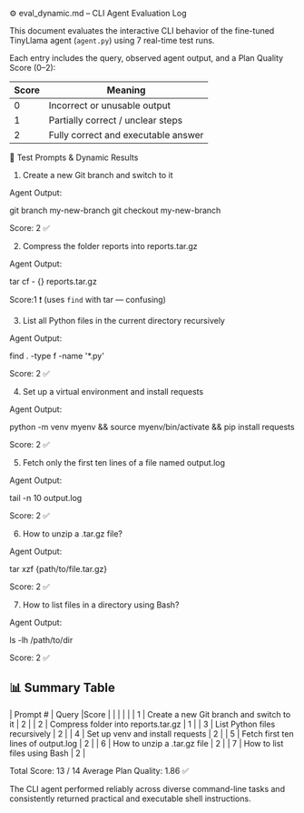 ⚙️ eval_dynamic.md – CLI Agent Evaluation Log

This document evaluates the interactive CLI behavior of the fine-tuned TinyLlama agent (`agent.py`) using 7 real-time test runs.

Each entry includes the query, observed agent output, and a Plan Quality Score (0–2):

| Score | Meaning                             |
| ----- | ----------------------------------- |
| 0     | Incorrect or unusable output        |
| 1     | Partially correct / unclear steps   |
| 2     | Fully correct and executable answer |

🔄 Test Prompts & Dynamic Results

1. Create a new Git branch and switch to it

Agent Output:

git branch my-new-branch
git checkout my-new-branch

Score: 2 ✅

2. Compress the folder reports into reports.tar.gz

Agent Output:

tar cf - {} reports.tar.gz

Score:1 ❗ (uses `find` with tar — confusing)

3. List all Python files in the current directory recursively

Agent Output:

find . -type f -name '\*.py'

Score: 2 ✅

4. Set up a virtual environment and install requests

Agent Output:

python -m venv myenv && source myenv/bin/activate && pip install requests

Score: 2 ✅

5. Fetch only the first ten lines of a file named output.log

Agent Output:

tail -n 10 output.log

Score: 2 ✅

6. How to unzip a .tar.gz file?

Agent Output:

tar xzf {path/to/file.tar.gz}

Score: 2 ✅

7. How to list files in a directory using Bash?

Agent Output:

ls -lh /path/to/dir

Score: 2 ✅

## 📊 Summary Table

| Prompt #                   | Query |Score |
|                            |       |      |
| 1 | Create a new Git branch and switch to it | 2 |
| 2 | Compress folder into reports.tar.gz | 1 |
| 3 | List Python files recursively | 2 |
| 4 | Set up venv and install requests | 2 |
| 5 | Fetch first ten lines of output.log | 2 |
| 6 | How to unzip a .tar.gz file | 2 |
| 7 | How to list files using Bash | 2 |

Total Score: 13 / 14
Average Plan Quality: 1.86 ✅

The CLI agent performed reliably across diverse command-line tasks and consistently returned practical and executable shell instructions.
